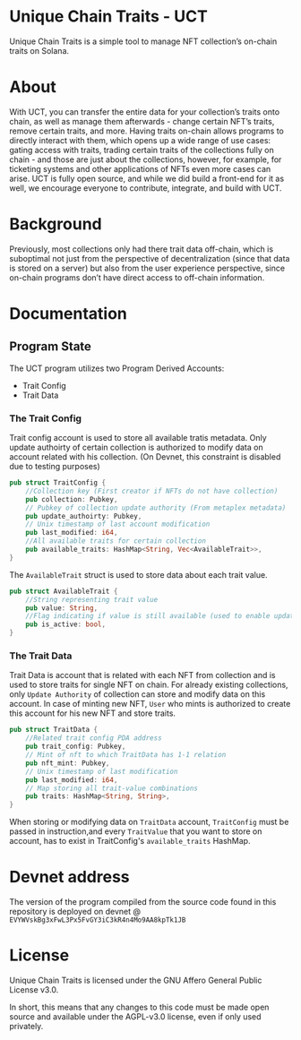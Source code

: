 # Unique Chain Traits - UCT

Unique Chain Traits is a simple tool to manage NFT collection’s on-chain traits on Solana.

# About

With UCT, you can transfer the entire data for your collection’s traits onto chain, as well as manage them afterwards - change certain NFT’s traits, remove certain traits, and more.
Having traits on-chain allows programs to directly interact with them, which opens up a wide range of use cases: gating access with traits, trading certain traits of the collections fully on chain - and those are just about the collections, however, for example, for ticketing systems and other applications of NFTs even more cases can arise.
UCT is fully open source, and while we did build a front-end for it as well, we encourage everyone to contribute, integrate, and build with UCT.

# Background

Previously, most collections only had there trait data off-chain, which is suboptimal not just from the perspective of decentralization (since that data is stored on a server) but also from the user experience perspective, since on-chain programs don’t have direct access to off-chain information.

# Documentation

## Program State

The UCT program utilizes two Program Derived Accounts:

- Trait Config
- Trait Data

### The Trait Config

Trait config account is used to store all available tratis metadata. Only update authoirty of certain collection is authorized to modify data on account related with his collection. (On Devnet, this constraint is disabled due to testing purposes)

```rust
pub struct TraitConfig {
    //Collection key (First creator if NFTs do not have collection)
    pub collection: Pubkey,
    // Pubkey of collection update authority (From metaplex metadata)
    pub update_authoirty: Pubkey,
    // Unix timestamp of last account modification
    pub last_modified: i64,
    //All available traits for certain collection
    pub available_traits: HashMap<String, Vec<AvailableTrait>>,
}
```

The `AvailableTrait` struct is used to store data about each trait value.

```rust
pub struct AvailableTrait {
    //String representing trait value
    pub value: String,
    //Flag indicating if value is still available (used to enable update authority to disable traits values)
    pub is_active: bool,
}
```

### The Trait Data

Trait Data is account that is related with each NFT from collection and is used to store traits for single NFT on chain.
For already existing collections, only `Update Authority` of collection can store and modify data on this account. In case of minting new NFT, `User` who mints is authorized to create this account for his new NFT and store traits.

```rust
pub struct TraitData {
    //Related trait config PDA address
    pub trait_config: Pubkey,
    // Mint of nft to which TraitData has 1-1 relation
    pub nft_mint: Pubkey,
    // Unix timestamp of last modification
    pub last_modified: i64,
    // Map storing all trait-value combinations
    pub traits: HashMap<String, String>,
}
```

When storing or modifying data on `TraitData` account, `TraitConfig` must be passed in instruction,and every `TraitValue` that you want to store on account, has to exist in TraitConfig's `available_traits` HashMap.

# Devnet address

The version of the program compiled from the source code found in this repository is deployed on devnet @ `EVYWVskBg3xFwL3Px5FvGY3iC3kR4n4Mo9AA8kpTk1JB`

# License

Unique Chain Traits is licensed under the GNU Affero General Public License v3.0.

In short, this means that any changes to this code must be made open source and available under the AGPL-v3.0 license, even if only used privately.
